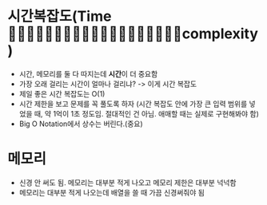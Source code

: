 # 시간복잡도(Time 􏱍􏰹􏱊􏱎􏱏􏱋􏱐􏰶􏰺􏱑􏱍􏰹􏱊􏱎􏱏􏱋􏱐􏰶􏰺complexity)
* 시간, 메모리를 둘 다 따지는데 **시간**이 더 중요함
* 가장 오래 걸리는 시간이 얼마나 걸리냐? -> 이게 시간 복잡도
* 제일 좋은 시간 복잡도는 O(1)
* 시간 제한을 보고 문제를 꼭 풀도록 하자 (시간 복잡도 안에 가장 큰 입력 범위를 넣었을 때, 약 1억이 1초 정도임. 절대적인 건 아님. 애매할 때는 실제로 구현해봐야 함)
* Big O Notation에서 상수는 버린다.(중요)

# 메모리
* 신경 안 써도 됨. 메모리는 대부분 적게 나오고 메모리 제한은 대부분 넉넉함
* 메모리는 대부분 적게 나오는데 배열을 쓸 때 가끔 신경써줘야 됨